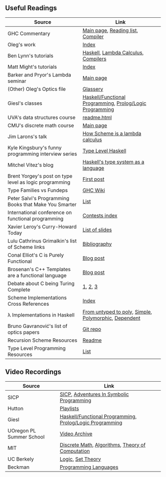 ## Useful Readings 


| Source |  Link |
| ------ | ----- |
| GHC Commentary | [Main page](https://gitlab.haskell.org/ghc/ghc/-/wikis/commentary), [Reading list](https://gitlab.haskell.org/ghc/ghc/-/wikis/reading-list), [Compiler](https://gitlab.haskell.org/ghc/ghc/-/wikis/commentary/compiler) | 
| Oleg's work | [Index](https://okmij.org/ftp/) |
| Ben Lynn's tutorials | [Haskell](https://crypto.stanford.edu/~blynn/haskell/), [Lambda Calculus](https://crypto.stanford.edu/~blynn/lambda/), [Compilers](https://crypto.stanford.edu/~blynn/compiler/) | 
| Matt Might's tutorials | [Index](https://matt.might.net/articles/) |
| Barker and Pryor's Lambda seminar | [Main page](http://lambda.jimpryor.net/) |
| (Other) Oleg's Optics file | [Glassery](http://oleg.fi/gists/posts/2017-04-18-glassery.html) |
| Giesl's classes | [Haskell/Functional Programming](https://verify.rwth-aachen.de/fp16/), [Prolog/Logic Programming](https://verify.rwth-aachen.de/lp17/) |
| UVA's data structures course | [readme.html](https://uva-cs.github.io/pdr/readme.html) |
| CMU's discrete math course | [Main page](https://www.cs.cmu.edu/~sutner/CDM/) |
| Jim Larons's talk | [How Scheme is a lambda calculus](https://www.cs.unc.edu/~stotts/723/Lambda/scheme.html) |
| Kyle Kingsbury's funny programming interview series | [Type Level Haskell](https://aphyr.com/posts/342-typing-the-technical-interview) |
| Mitchel Vitez's blog | [Haskell's type system as a language](https://vitez.me/hts-language) |
| Brent Yorgey's post on type level as logic programming | [First post](https://byorgey.wordpress.com/2010/06/29/typed-type-level-programming-in-haskell-part-i-functional-dependencies/) |
| Type Families vs Fundeps | [GHC Wiki](https://gitlab.haskell.org/ghc/ghc/-/wikis/tf-vs-fd) |
| Peter Salvi's Programming Books that Make You Smarter | [List](http://salvi.chaosnet.org/texts/programming.html) |
| International conference on functional programming | [Contests index](https://www.icfpconference.org/contest.html) |
| Xavier Leroy's Curry-Howard Today | [List of slides](https://xavierleroy.org/CdF/2018-2019/) |
| Lulu Cathrinus Grimalkin's list of Scheme links  | [Bibliography](https://web.archive.org/web/20220507231815/https://erkin.party/scheme/bibliography/) |
| Conal Elliot's C is Purely Functional | [Blog post](http://conal.net/blog/posts/the-c-language-is-purely-functional) |
| Brosenan's C++ Templates are a functional language | [Blog post](https://cloudalion.org/2016/09/08/c-is-a-dynamic-pure-functional-programming-language/) |
| Debate about C being Turing Complete | [1](https://cs.stackexchange.com/questions/60965/is-c-actually-turing-complete), [2](https://memo.barrucadu.co.uk/c-is-not-turing-complete.html), [3](https://stackoverflow.com/questions/3136686/is-the-c99-preprocessor-turing-complete/3136798#3136798) |
| Scheme Implementations Cross References | [Index](https://practical-scheme.net/wiliki/schemexref.cgi) |
| λ Implementations in Haskell | [From untyped to poly](https://www.parsonsmatt.org/2021/11/30/rank_n_types_via_lambda_calculus.html),  [Simple](https://gitlab.com/goldfirere/stitch), [Polymorphic](https://github.com/sweirich/challenge/tree/canon/debruijn), [Dependent](https://github.com/sweirich/pi-forall) |
| Bruno Gavranović's list of optics papers | [Git repo](https://github.com/bgavran/Lens_Resources) |
| Recursion Scheme Resources | [Readme](https://github.com/passy/awesome-recursion-schemes) |
| Type Level Programming Resources | [List](https://github.com/dewey92/typed-fp-good-reads) |


## Video Recordings

| Source | Link |
| -------| ---- |
| SICP | [SICP](https://www.youtube.com/playlist?list=PLE18841CABEA24090), [Adventures In Symbolic Programming](https://archive.org/details/adventures-in-advanced-symbolic-programming) |
| Hutton | [Playlists](https://www.youtube.com/c/GrahamHuttonNotts/playlists) | 
| Giesl | [Haskell/Functional Programming](https://video.fsmpi.rwth-aachen.de/12ss-funkprog), [Prolog/Logic Programming](https://www.youtube.com/playlist?list=PLMmdR0k6MsowRDYrU4jH3-9ooRgDHg-9l) |
| UOregon PL Summer School | [Video Archive](https://www.cs.uoregon.edu/research/summerschool/archives.html) |
| MIT | [Discrete Math](https://www.youtube.com/playlist?list=PLB7540DEDD482705B), [Algorithms](https://www.youtube.com/playlist?list=PLUl4u3cNGP63EdVPNLG3ToM6LaEUuStEY), [Theory of Computation](https://www.youtube.com/playlist?list=PLUl4u3cNGP60_JNv2MmK3wkOt9syvfQWY) | 
| UC Berkely | [Logic](https://www.youtube.com/playlist?list=PLjJhPCaCziSRSUtQiTA_yx5TJ76G_EqUJ), [Set Theory](https://www.youtube.com/playlist?list=PLjJhPCaCziSQyON7NLc8Ac8ibdm6_iDQf) | 
| Beckman | [Programming Languages](https://mattox.netlify.app/teaching/cs421-programming-languages/) |
